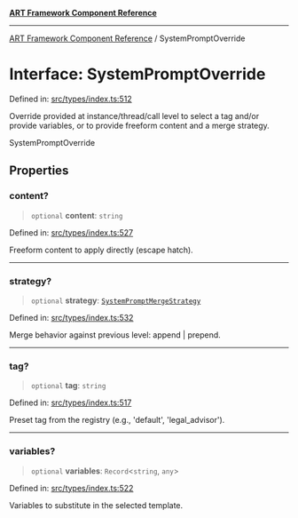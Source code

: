 [**ART Framework Component Reference**](../README.md)

***

[ART Framework Component Reference](../README.md) / SystemPromptOverride

# Interface: SystemPromptOverride

Defined in: [src/types/index.ts:512](https://github.com/hashangit/ART/blob/389c66e54bc50d9dde33052d28a5a19571a13dbf/src/types/index.ts#L512)

Override provided at instance/thread/call level to select a tag and/or provide variables,
or to provide freeform content and a merge strategy.

 SystemPromptOverride

## Properties

### content?

> `optional` **content**: `string`

Defined in: [src/types/index.ts:527](https://github.com/hashangit/ART/blob/389c66e54bc50d9dde33052d28a5a19571a13dbf/src/types/index.ts#L527)

Freeform content to apply directly (escape hatch).

***

### strategy?

> `optional` **strategy**: [`SystemPromptMergeStrategy`](../type-aliases/SystemPromptMergeStrategy.md)

Defined in: [src/types/index.ts:532](https://github.com/hashangit/ART/blob/389c66e54bc50d9dde33052d28a5a19571a13dbf/src/types/index.ts#L532)

Merge behavior against previous level: append | prepend.

***

### tag?

> `optional` **tag**: `string`

Defined in: [src/types/index.ts:517](https://github.com/hashangit/ART/blob/389c66e54bc50d9dde33052d28a5a19571a13dbf/src/types/index.ts#L517)

Preset tag from the registry (e.g., 'default', 'legal_advisor').

***

### variables?

> `optional` **variables**: `Record`\<`string`, `any`\>

Defined in: [src/types/index.ts:522](https://github.com/hashangit/ART/blob/389c66e54bc50d9dde33052d28a5a19571a13dbf/src/types/index.ts#L522)

Variables to substitute in the selected template.
